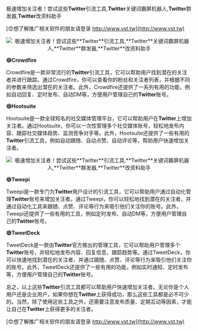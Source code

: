极速增加关注者！尝试这些**Twitter**引流工具,**Twitter**关键词霸屏机器人,**Twitter**群发器,**Twitter**改资料助手

[😍想了解推广相关软件的朋友请登录 http://www.vst.tw](http://www.vst.tw)

 <center><img src="https://vst.tw/MP4/tuiguang/png/2.png" alt="极速增加关注者！尝试这些**Twitter**引流工具,**Twitter**关键词霸屏机器人,**Twitter**群发器,**Twitter**改资料助手"></center>

**😄Crowdfire**

Crowdfire是一款非常流行的**Twitter**引流工具，它可以帮助用户找到潜在的关注者并进行跟踪。通过Crowdfire，你可以查看你的粉丝和关注者列表，并根据不同的参数来筛选出潜在的关注者。此外，Crowdfire还提供了一系列有用的功能，例如自动回复、定时发布、自动DM等，方便用户管理自己的**Twitter**账号。

**😄Hootsuite**

Hootsuite是一款全球知名的社交媒体管理平台，它可以帮助用户在**Twitter**上增加关注者。通过Hootsuite，你可以一次性管理多个社交媒体账号，轻松地发布内容、跟踪社交媒体趋势、监测竞争对手等。此外，Hootsuite还提供了一些有用的**Twitter**引流工具，例如自动跟随、自动点赞、自动评论等，帮助用户快速增加关注者。

 <center><img src="https://vst.tw/MP4/tuiguang/png/2.png" alt="极速增加关注者！尝试这些**Twitter**引流工具,**Twitter**关键词霸屏机器人,**Twitter**群发器,**Twitter**改资料助手"></center>

**😄Tweepi**

Tweepi是一款专门为**Twitter**用户设计的引流工具，它可以帮助用户通过自动化管理**Twitter**账号来增加关注者。通过Tweepi，你可以轻松地找到潜在的关注者，并通过自动化工具来跟随、点赞、评论等行为来吸引他们关注你的账号。此外，Tweepi还提供了一些有用的工具，例如定时发布、自动DM等，方便用户管理自己的**Twitter**账号。

**😄TweetDeck**

TweetDeck是一款由**Twitter**官方推出的管理工具，它可以帮助用户管理多个**Twitter**账号，并轻松地发布内容、回复信息、跟踪趋势等。通过TweetDeck，你可以快速地找到潜在的关注者，并通过跟随、点赞、评论等行为来吸引他们关注你的账号。此外，TweetDeck还提供了一些有用的功能，例如实时通知、定时发布等，方便用户管理自己的**Twitter**账号。

总之，以上这些**Twitter**引流工具都可以帮助用户快速增加关注者。无论你是个人用户还是企业用户，如果你想在**Twitter**上获得成功，那么这些工具都是必不可少的。当然，除了使用这些工具之外，还需要注意发布质量、定期互动等因素，才能让自己在**Twitter**上获得更多的关注者。

[😍想了解推广相关软件的朋友请登录 http://www.vst.tw](http://www.vst.tw)



